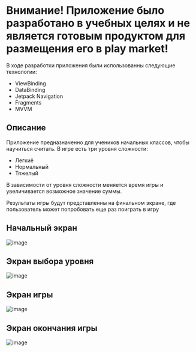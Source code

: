# Внимание! Приложение было разработано в учебных целях и не является готовым продуктом для размещения его в play market!
В ходе разработки приложения были использованны следующие технологии:
* ViewBinding
* DataBinding
* Jetpack Navigation
* Fragments
* MVVM
## Описание
Приложение предназначенно для учеников начальных классов, чтобы научиться считать.
В игре есть три уровня сложности:
* Легкиё
* Нормальный
* Тяжелый
  
В зависимости от уровня сложности меняется время игры и увеличивается возможное значение суммы.

Результаты игры будут представленны на финальном экране, где пользователь может попробовать еще раз поиграть в игру

## Начальный экран

![image](https://github.com/Sominisadssadd/Lets_go_count_game/assets/115684775/82cfcd1c-e8fb-4a28-b161-91178439d335)

## Экран выбора уровня

![image](https://github.com/Sominisadssadd/Lets_go_count_game/assets/115684775/6d4302e7-d747-4401-a8f3-c2ba51707efb)

## Экран игры

![image](https://github.com/Sominisadssadd/Lets_go_count_game/assets/115684775/5308f595-7cea-4b08-b42d-a4daf865da2b)

## Экран окончания игры

![image](https://github.com/Sominisadssadd/Lets_go_count_game/assets/115684775/5cdeccd0-a7d1-4742-81b5-8bde3a83644b)




